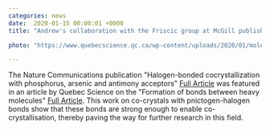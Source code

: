 ```yaml
---                                                                                                                                                                                      
categories: news                                                                                                                                                                 
date:  2020-01-15 00:00:01 +0000                                                                                                                                                        
title: "Andrew's collaboration with the Friscic group at McGill published in Nature Communications and featured in Quebec Science"

photo: "https://www.quebecscience.qc.ca/wp-content/uploads/2020/01/molecule-cristal.jpg"

---            
```


The Nature Communications publication "Halogen-bonded cocrystallization with phosphorus, arsenic and antimony acceptors" [Full Article](https://www.nature.com/articles/s41467-018-07957-6#Sec2) was featured in an article by Quebec Science on the "Formation of bonds between heavy molecules" [Full Article](https://translate.google.co.uk/translate?sl=auto&tl=en&u=https%3A%2F%2Fwww.quebecscience.qc.ca%2F14-17-ans%2Fencyclo%2Fformation-de-liaisons-entre-des-molecules-lourdes%2F).  This work on co-crystals with pnictogen-halogen bonds show that these bonds are strong enough to enable co-crystallisation, thereby paving the way for further research in this field. 
